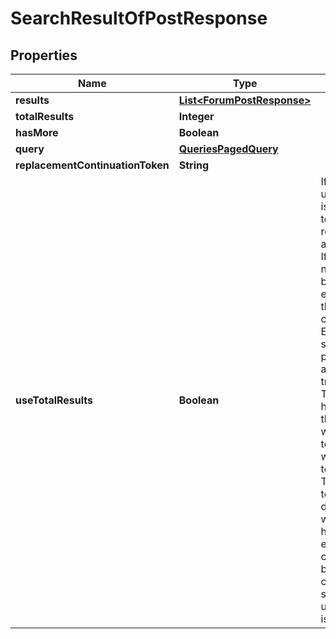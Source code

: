 
# SearchResultOfPostResponse

## Properties
Name | Type | Description | Notes
------------ | ------------- | ------------- | -------------
**results** | [**List&lt;ForumPostResponse&gt;**](ForumPostResponse.md) |  |  [optional]
**totalResults** | **Integer** |  |  [optional]
**hasMore** | **Boolean** |  |  [optional]
**query** | [**QueriesPagedQuery**](QueriesPagedQuery.md) |  |  [optional]
**replacementContinuationToken** | **String** |  |  [optional]
**useTotalResults** | **Boolean** | If useTotalResults is true, then totalResults represents an accurate count.  If False, it does not, and may be estimated/only the size of the current page.  Either way, you should probably always only trust hasMore.  This is a long-held historical throwback to when we used to do paging with known total results. Those queries toasted our database, and we were left to hastily alter our endpoints and create backward- compatible shims, of which useTotalResults is one. |  [optional]



